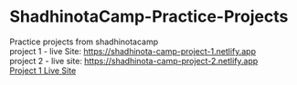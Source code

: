 # ShadhinotaCamp-Practice-Projects
Practice projects from shadhinotacamp <br/>
project 1 - live Site: https://shadhinota-camp-project-1.netlify.app <br />
project 2 - live site: https://shadhinota-camp-project-2.netlify.app <br />
<a href="https://shadhinota-camp-project-1.netlify.app" target="_blank">Project 1 Live Site</a>

